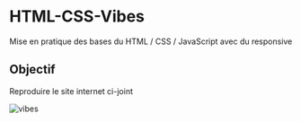 # HTML-CSS-Vibes

Mise en pratique des bases du HTML / CSS / JavaScript avec du responsive

## Objectif

Reproduire le site internet ci-joint

![vibes](https://user-images.githubusercontent.com/98872263/164552037-dc6e0356-236e-4ab4-86ba-a6a7c97e1b14.jpg)
